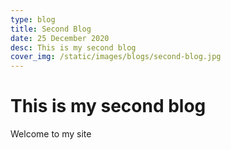 ```yaml
---
type: blog
title: Second Blog
date: 25 December 2020
desc: This is my second blog
cover_img: /static/images/blogs/second-blog.jpg
---
```


# This is my second blog

Welcome to my site